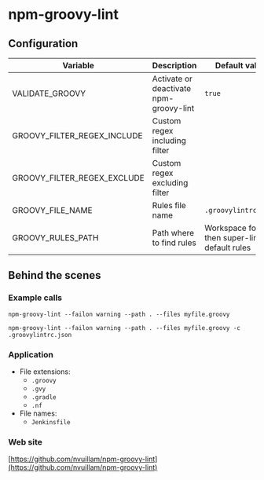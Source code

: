 <!-- Generated by .automation/build.py, please do not update manually -->
# npm-groovy-lint

## Configuration

| Variable | Description | Default value |
| ----------------- | -------------- | -------------- |
| VALIDATE_GROOVY | Activate or deactivate npm-groovy-lint | `true` |
| GROOVY_FILTER_REGEX_INCLUDE | Custom regex including filter |  |
| GROOVY_FILTER_REGEX_EXCLUDE | Custom regex excluding filter |  |
| GROOVY_FILE_NAME | Rules file name | `.groovylintrc.json` |
| GROOVY_RULES_PATH | Path where to find rules | Workspace folder, then super-linter default rules |

## Behind the scenes

### Example calls

```shell
npm-groovy-lint --failon warning --path . --files myfile.groovy
```

```shell
npm-groovy-lint --failon warning --path . --files myfile.groovy -c .groovylintrc.json
```

### Application

- File extensions:
  - `.groovy`
  - `.gvy`
  - `.gradle`
  - `.nf`
- File names:
  - `Jenkinsfile`

### Web site

[https://github.com/nvuillam/npm-groovy-lint](https://github.com/nvuillam/npm-groovy-lint)
